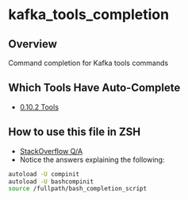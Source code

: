 # kafka_tools_completion

## Overview
Command completion for Kafka tools commands

## Which Tools Have Auto-Complete
* [0.10.2 Tools](https://github.com/apache/kafka/tree/0.10.2/core/src/main/scala/kafka/tools)

## How to use this file in ZSH
* [StackOverflow Q/A](http://stackoverflow.com/questions/3249432/i-have-a-bash-tab-completion-script-is-there-a-simple-way-to-use-it-from-zsh)
* Notice the answers explaining the following:

```bash
autoload -U compinit
autoload -U bashcompinit
source /fullpath/bash_completion_script
```

